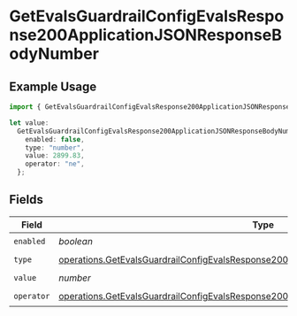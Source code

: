 # GetEvalsGuardrailConfigEvalsResponse200ApplicationJSONResponseBodyNumber

## Example Usage

```typescript
import { GetEvalsGuardrailConfigEvalsResponse200ApplicationJSONResponseBodyNumber } from "@orq-ai/node/models/operations";

let value:
  GetEvalsGuardrailConfigEvalsResponse200ApplicationJSONResponseBodyNumber = {
    enabled: false,
    type: "number",
    value: 2899.83,
    operator: "ne",
  };
```

## Fields

| Field                                                                                                                                                                                            | Type                                                                                                                                                                                             | Required                                                                                                                                                                                         | Description                                                                                                                                                                                      |
| ------------------------------------------------------------------------------------------------------------------------------------------------------------------------------------------------ | ------------------------------------------------------------------------------------------------------------------------------------------------------------------------------------------------ | ------------------------------------------------------------------------------------------------------------------------------------------------------------------------------------------------ | ------------------------------------------------------------------------------------------------------------------------------------------------------------------------------------------------ |
| `enabled`                                                                                                                                                                                        | *boolean*                                                                                                                                                                                        | :heavy_check_mark:                                                                                                                                                                               | N/A                                                                                                                                                                                              |
| `type`                                                                                                                                                                                           | [operations.GetEvalsGuardrailConfigEvalsResponse200ApplicationJSONResponseBodyData1Type](../../models/operations/getevalsguardrailconfigevalsresponse200applicationjsonresponsebodydata1type.md) | :heavy_check_mark:                                                                                                                                                                               | N/A                                                                                                                                                                                              |
| `value`                                                                                                                                                                                          | *number*                                                                                                                                                                                         | :heavy_check_mark:                                                                                                                                                                               | N/A                                                                                                                                                                                              |
| `operator`                                                                                                                                                                                       | [operations.GetEvalsGuardrailConfigEvalsResponse200ApplicationJSONResponseBodyOperator](../../models/operations/getevalsguardrailconfigevalsresponse200applicationjsonresponsebodyoperator.md)   | :heavy_check_mark:                                                                                                                                                                               | N/A                                                                                                                                                                                              |